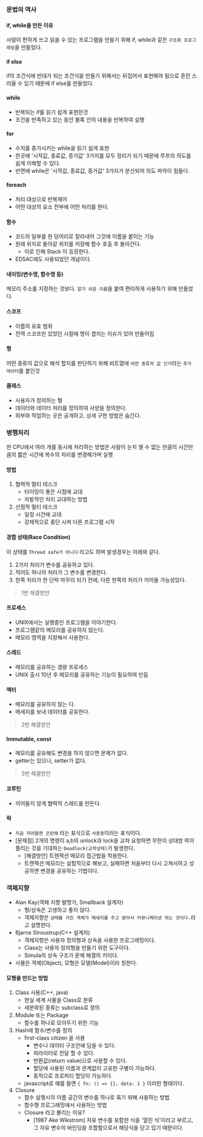 ### 문법의 역사
#### if, while을 만든 이유
사람이 편하게 쓰고 읽을 수 있는 프로그램을 만들기 위해 if, while과 같은 `구조화 프로그래밍`을 만들었다.

#### if else
if의 조건식에 반대가 되는 조건식을 만들기 위해서는 뒤집어서 표현해야 됨으로 혼란 스러울 수 있기 때문에 if else를 만들었다.

#### while
- 반복되는 if를 읽기 쉽게 표현한것
- 조건을 만족하고 있는 동안 블록 안의 내용을 반복하여 실행

#### for
- 수치를 증가시키는 while을 읽기 쉽게 표현
- 한곳에 '시작값, 종료값, 증가값' 3가지를 모두 정리가 되기 때문에 루프의 의도를 쉽게 이해할 수 있다.
- 반면에 while은 '시작값, 종료값, 증가값' 3가지가 분산되어 의도 파악이 힘들다.

#### foreach
- 처리 대상으로 반복제어
- 어떤 대상의 요소 전부에 어떤 처리를 한다.

#### 함수
- 코드의 일부를 한 덩어리로 잘라내어 그것에 이름을 붙이는 기능
- 원래 위치로 돌아갈 위치를 저장해 함수 호출 후 돌아간다.
  - 이로 인해 Stack 이 등장한다.
- EDSAC에도 사용되었던 개념이다.

#### 네이밍(변수명, 함수명 등)
메모리 주소를 지정하는 것보다. `알기 쉬운 이름`을 붙여 편리하게 사용하기 위해 만들었다.

#### 스코프
- 이름의 유효 범위
- 전역 스코프만 있었던 시절에 명이 겹치는 이슈가 있어 만들어짐

#### 형
어떤 종류의 값으로 해석 할지를 판단하기 위해 비트열에 `어떤 종류의 값 인가`라는 `추가 데이터`를 붙인것

#### 클래스
- 사용자가 정의하는 형
- 데이터와 데이터 처리를 정의하여 사양을 정의한다.
- 외부와 작업하는 곳은 공개하고, 상세 구현 방법은 숨긴다.

### 병행처리
한 CPU에서 여러 개를 동시에 처리하는 방법은 사람이 눈치 챌 수 없는 만큼의 시간만큼의 짧은 시간에 복수의 처리를 변경해가며 실행

#### 방법
1. 협력적 멀티 테스크
   - 타이밍이 좋은 시점에 교대
   - 자발적인 처리 교대하는 방법
2. 선점적 멀티 테스크
   - 일정 시간에 교대
   - 강제적으로 중단 시켜 다른 프로그램 시작

#### 경합 상태(Race Condition)
이 상태를 `Thread safe가 아니다` 라고도 하며 발생경우는 아래와 같다.

1. 2가지 처리가 변수를 공유하고 있다.
2. 적어도 하나의 처리가 그 변수를 변경한다.
3. 한쪽 처리가 한 단락 마무리 되기 전에, 다른 한쪽의 처리가 끼어들 가능성있다.

> 1번 해결방안

#### 프로세스
- UNIX에서는 실행중인 프로그램을 이야기한다.
- 프로그램같의 메모리를 공유하지 않는다.
- 메모리 영역을 지정해서 사용한다.

#### 스레드
- 메모리를 공유하는 경량 프로세스
- UNIX 출시 10년 후 메모리를 공유하는 기능이 필요하여 만듬

#### 액터
- 메모리를 공유하지 않는 다.
- 메세지를 보내 데이터를 공유한다.

> 2번 해결방안
#### Immutable, const
- 메모리를 공유해도 변경을 하지 않으면 문제가 없다.
- getter는 있으나, setter가 없다.

> 3번 해결방안
#### 코루틴
- 끼어들지 않게 협력적 스레드를 만든다.

#### 락
- `지금 끼어들면 곤란해` 라는 표식으로 `사용중`이라는 표식이다.
- [문제점] 2개의 명령이 a,b의 unlock과 lock을 교차 요청하면 무한이 상대방 락이 풀리는 것을 기대하는 `Deadlock(교착상태)`가 발생한다.
  - [해결방안] 트렌젝션 메모리 접근법을 착용한다.
  - 트렌젝션 메모리는 실험적으로 해보고, 실패하면 처음부터 다시 고쳐서하고 성공하면 변경을 공유하는 기법이다.

### 객체지향
- Alan Kay(객체 지향 발명가, Smallback 설계자)
  - 형/상속은 고생하고 좋지 않다.
  - 객체지향은 `상태를 가진 객체가 메세지를 주고 받아서 커뮤니케이션 하는 것이다.`라고 설명한다.
- Bjarne Stroustrup(C++ 설계자)
  - 객체지향은 사용자 정의형과 상속을 사용한 프로그래밍이다.
  - Class는 사용자 정의형을 만들기 위한 도구이다.
  - Simula의 상속 구조가 문제 해결의 키이다.
- 사물은 객체(Object), 모형은 모델(Model)이라 칭한다.

#### 모형을 만드는 방법
1. Class 사용(C++, java)
   - 현실 세계 사물을 Class로 분류
   - 세분화된 종류는 subclass로 정의
2. Module 또는 Package
   - 함수를 하나로 모아두기 위한 기능
3. Hash에 함수/변수를 정의
   - first-class citizen 을 사용
     - 변수나 데이터 구조안에 담을 수 있다.
     - 파라미터로 전달 할 수 있다.
     - 반환값(return value)으로 사용할 수 있다.
     - 할당에 사용된 이름과 관계없이 고유한 구별이 가능하다.
     - 동적으로 프로퍼티 할당이 가능하다.
   - javascript로 예를 들면 `{ fn: () => {}, data: 1 }` 이러한 형태이다.
4. Closure
   - 함수 실행시의 이름 공간의 변수를 하나로 묶기 위해 사용하는 방법
   - 함수형 프로그래밍에서 사용하는 방법
   - Closure 라고 불리는 이유?
     - [1987 Ake Wikstrom] 자유 변수를 포함한 식을 '열린 식'이라고 부르고, 그 자유 변수의 바인딩을 조합함으로서 해당식을 닫고 있기 때문이다.